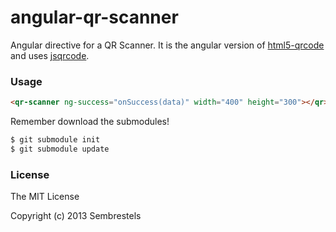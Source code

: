 angular-qr-scanner
==================

Angular directive for a QR Scanner. It is the angular version of [html5-qrcode](https://github.com/dwa012/html5-qrcode) and uses [jsqrcode](https://github.com/LazarSoft/jsqrcode).

### Usage

```html
<qr-scanner ng-success="onSuccess(data)" width="400" height="300"></qr>
```

Remember download the submodules!
```sh
$ git submodule init
$ git submodule update
```

### License
The MIT License

Copyright (c) 2013 Sembrestels
